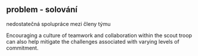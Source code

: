 ## problem - solování
nedostatečná spolupráce mezi členy týmu

Encouraging a culture of teamwork and collaboration within the scout troop can also help mitigate the challenges associated with varying levels of commitment.